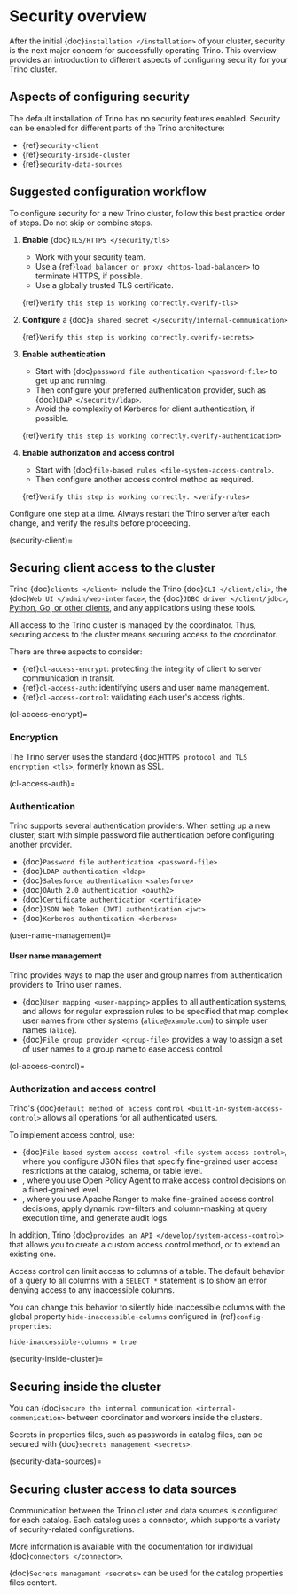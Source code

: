 # Security overview

After the initial {doc}`installation </installation>` of your cluster, security
is the next major concern for successfully operating Trino. This overview
provides an introduction to different aspects of configuring security for your
Trino cluster.

## Aspects of configuring security

The default installation of Trino has no security features enabled. Security
can be enabled for different parts of the Trino architecture:

- {ref}`security-client`
- {ref}`security-inside-cluster`
- {ref}`security-data-sources`

## Suggested configuration workflow

To configure security for a new Trino cluster, follow this best practice
order of steps. Do not skip or combine steps.

1. **Enable** {doc}`TLS/HTTPS </security/tls>`

   - Work with your security team.
   - Use a {ref}`load balancer or proxy <https-load-balancer>` to terminate
     HTTPS, if possible.
   - Use a globally trusted TLS certificate.

   {ref}`Verify this step is working correctly.<verify-tls>`

2. **Configure** a {doc}`a shared secret </security/internal-communication>`

   {ref}`Verify this step is working correctly.<verify-secrets>`

3. **Enable authentication**

   - Start with {doc}`password file authentication <password-file>` to get up
     and running.
   - Then configure your preferred authentication provider, such as {doc}`LDAP
     </security/ldap>`.
   - Avoid the complexity of Kerberos for client authentication, if possible.

   {ref}`Verify this step is working correctly.<verify-authentication>`

4. **Enable authorization and access control**

   - Start with {doc}`file-based rules <file-system-access-control>`.
   - Then configure another access control method as required.

   {ref}`Verify this step is working correctly. <verify-rules>`

Configure one step at a time. Always restart the Trino server after each
change, and verify the results before proceeding.

(security-client)=
## Securing client access to the cluster

Trino {doc}`clients </client>` include the Trino {doc}`CLI </client/cli>`,
the {doc}`Web UI </admin/web-interface>`, the {doc}`JDBC driver
</client/jdbc>`, [Python, Go, or other clients](https://trino.io/resources.html), and any applications using these tools.

All access to the Trino cluster is managed by the coordinator. Thus, securing
access to the cluster means securing access to the coordinator.

There are three aspects to consider:

- {ref}`cl-access-encrypt`: protecting the integrity of client to server
  communication in transit.
- {ref}`cl-access-auth`: identifying users and user name management.
- {ref}`cl-access-control`: validating each user's access rights.

(cl-access-encrypt)=
### Encryption

The Trino server uses the standard {doc}`HTTPS protocol and TLS encryption
<tls>`, formerly known as SSL.

(cl-access-auth)=
### Authentication

Trino supports several authentication providers. When setting up a new cluster,
start with simple password file authentication before configuring another
provider.

- {doc}`Password file authentication <password-file>`
- {doc}`LDAP authentication <ldap>`
- {doc}`Salesforce authentication <salesforce>`
- {doc}`OAuth 2.0 authentication <oauth2>`
- {doc}`Certificate authentication <certificate>`
- {doc}`JSON Web Token (JWT) authentication <jwt>`
- {doc}`Kerberos authentication <kerberos>`

(user-name-management)=
#### User name management

Trino provides ways to map the user and group names from authentication
providers to Trino user names.

- {doc}`User mapping <user-mapping>` applies to all authentication systems,
  and allows for regular expression rules to be specified that map complex user
  names from other systems (`alice@example.com`) to simple user names
  (`alice`).
- {doc}`File group provider <group-file>` provides a way to assign a set
  of user names to a group name to ease access control.

(cl-access-control)=
### Authorization and access control

Trino's {doc}`default method of access control <built-in-system-access-control>`
allows all operations for all authenticated users.

To implement access control, use:

- {doc}`File-based system access control <file-system-access-control>`, where
  you configure JSON files that specify fine-grained user access restrictions at
  the catalog, schema, or table level.
- [](opa-access-control), where you use Open Policy Agent to make access control
  decisions on a fined-grained level.
- [](ranger-access-control), where you use Apache Ranger to make fine-grained
  access control decisions, apply dynamic row-filters and column-masking at
  query execution time, and generate audit logs.

In addition, Trino {doc}`provides an API </develop/system-access-control>` that
allows you to create a custom access control method, or to extend an existing
one.

Access control can limit access to columns of a table. The default behavior
of a query to all columns with a `SELECT *` statement is to show an error
denying access to any inaccessible columns.

You can change this behavior to silently hide inaccessible columns with the
global property `hide-inaccessible-columns` configured in
{ref}`config-properties`:

```properties
hide-inaccessible-columns = true
```

(security-inside-cluster)=
## Securing inside the cluster

You can {doc}`secure the internal communication <internal-communication>`
between coordinator and workers inside the clusters.

Secrets in properties files, such as passwords in catalog files, can be secured
with {doc}`secrets management <secrets>`.

(security-data-sources)=
## Securing cluster access to data sources

Communication between the Trino cluster and data sources is configured for each
catalog. Each catalog uses a connector, which supports a variety of
security-related configurations.

More information is available with the documentation for individual
{doc}`connectors </connector>`.

{doc}`Secrets management <secrets>` can be used for the catalog properties files
content.
